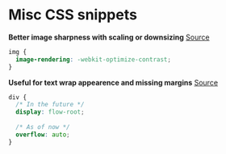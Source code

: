 # Misc CSS snippets

**Better image sharpness with scaling or downsizing** [Source](https://medium.freecodecamp.org/-898b38a6c0e1)

```css
img {
  image-rendering: -webkit-optimize-contrast;
}
```

**Useful for text wrap appearence and missing margins** [Source](https://www.smashingmagazine.com/2017/12/understanding-css-layout-block-formatting-context/)

```css
div {
  /* In the future */
  display: flow-root;
  
  /* As of now */
  overflow: auto;
}
